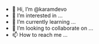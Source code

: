 - 👋 Hi, I’m @karamdevo
- 👀 I’m interested in ...
- 🌱 I’m currently learning ...
- 💞️ I’m looking to collaborate on ...
- 📫 How to reach me ...

<!---
karamdevo/karamdevo is a ✨ special ✨ repository because its `README.md` (this file) appears on your GitHub profile.
You can click the Preview link to take a look at your changes.
--->
